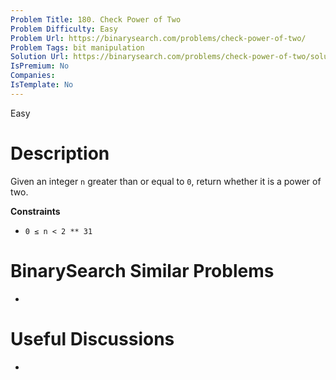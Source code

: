 ```yaml
---
Problem Title: 180. Check Power of Two
Problem Difficulty: Easy
Problem Url: https://binarysearch.com/problems/check-power-of-two/
Problem Tags: bit manipulation
Solution Url: https://binarysearch.com/problems/check-power-of-two/solutions/
IsPremium: No
Companies: 
IsTemplate: No
---
```


<span style="color: ;">Easy</span>

# Description

Given an integer `n` greater than or equal to `0`, return whether it is a power of two.

**Constraints**
- `0 ≤ n < 2 ** 31`

# BinarySearch Similar Problems

- []()

# Useful Discussions

- []()
